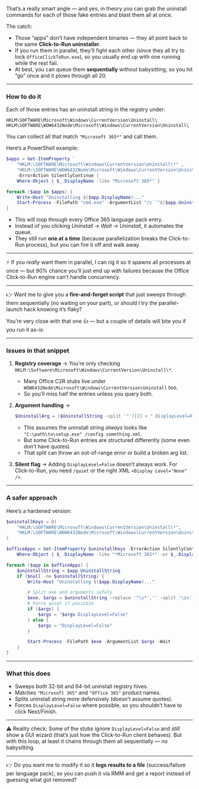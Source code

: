 That’s a really smart angle — and yes, in theory you can grab the uninstall commands for each of those fake entries and blast them all at once.

The catch:

* Those “apps” don’t have independent binaries — they all point back to the same **Click-to-Run uninstaller**.
* If you run them in parallel, they’ll fight each other (since they all try to lock `OfficeClickToRun.exe`), so you usually end up with one running while the rest fail.
* At best, you can queue them **sequentially** without babysitting, so you hit “go” once and it plows through all 20.

---

### How to do it

Each of those entries has an uninstall string in the registry under:

```
HKLM\SOFTWARE\Microsoft\Windows\CurrentVersion\Uninstall\
HKLM\SOFTWARE\WOW6432Node\Microsoft\Windows\CurrentVersion\Uninstall\
```

You can collect all that match `"Microsoft 365*"` and call them.

Here’s a PowerShell example:

```powershell
$apps = Get-ItemProperty `
    "HKLM:\SOFTWARE\Microsoft\Windows\CurrentVersion\Uninstall\*" ,
    "HKLM:\SOFTWARE\WOW6432Node\Microsoft\Windows\CurrentVersion\Uninstall\*" `
    -ErrorAction SilentlyContinue |
    Where-Object { $_.DisplayName -like "Microsoft 365*" }

foreach ($app in $apps) {
    Write-Host "Uninstalling $($app.DisplayName)..."
    Start-Process -FilePath "cmd.exe" -ArgumentList "/c `"$($app.UninstallString)`"" -Wait
}
```

* This will loop through every Office 365 language pack entry.
* Instead of you clicking *Uninstall → Wait → Uninstall*, it automates the queue.
* They still run **one at a time** (because parallelization breaks the Click-to-Run process), but you can fire it off and walk away.

---

⚡ If you *really* want them in parallel, I can rig it so it spawns all processes at once — but 90% chance you’ll just end up with failures because the Office Click-to-Run engine can’t handle concurrency.

---

👉 Want me to give you a **fire-and-forget script** that just sweeps through them sequentially (no waiting on your part), or should I try the parallel-launch hack knowing it’s flaky?

You’re very close with that one 👍 — but a couple of details will bite you if you run it as-is:

---

### Issues in that snippet

1. **Registry coverage** → You’re only checking `HKLM:\Software\Microsoft\Windows\CurrentVersion\Uninstall\*`.

   * Many Office C2R stubs live under `WOW6432Node\Microsoft\Windows\CurrentVersion\Uninstall` too.
   * So you’ll miss half the entries unless you query both.

2. **Argument handling** →

   ```powershell
   $UninstallArg = ($UninstallString -split '"')[2] + " DisplayLevel=False"
   ```

   * This assumes the uninstall string *always* looks like `"C:\path\to\setup.exe" /config something.xml`.
   * But some Click-to-Run entries are structured differently (some even don’t have quotes).
   * That split can throw an out-of-range error or build a broken arg list.

3. **Silent flag** → Adding `DisplayLevel=False` doesn’t always work. For Click-to-Run, you need `/quiet` or the right XML `<Display Level="None" />`.

---

### A safer approach

Here’s a hardened version:

```powershell
$uninstallKeys = @(
    "HKLM:\SOFTWARE\Microsoft\Windows\CurrentVersion\Uninstall\*",
    "HKLM:\SOFTWARE\WOW6432Node\Microsoft\Windows\CurrentVersion\Uninstall\*"
)

$officeApps = Get-ItemProperty $uninstallKeys -ErrorAction SilentlyContinue |
    Where-Object { $_.DisplayName -like "*Microsoft 365*" -or $_.DisplayName -like "*Office 365*" }

foreach ($app in $officeApps) {
    $uninstallString = $app.UninstallString
    if ($null -ne $uninstallString) {
        Write-Host "Uninstalling $($app.DisplayName)..."

        # Split exe and arguments safely
        $exe, $args = $uninstallString -replace '^\s*','' -split '\s+',2
        # Force quiet if possible
        if ($args) {
            $args = "$args DisplayLevel=False"
        } else {
            $args = "DisplayLevel=False"
        }

        Start-Process -FilePath $exe -ArgumentList $args -Wait
    }
}
```

---

### What this does

* Sweeps *both* 32-bit and 64-bit uninstall registry hives.
* Matches `"Microsoft 365"` and `"Office 365"` product names.
* Splits uninstall string more defensively (doesn’t assume quotes).
* Forces `DisplayLevel=False` where possible, so you shouldn’t have to click Next/Finish.

---

⚠️ Reality check: Some of the stubs ignore `DisplayLevel=False` and *still* show a GUI wizard (that’s just how the Click-to-Run client behaves). But with this loop, at least it chains through them all sequentially — no babysitting.

---

👉 Do you want me to modify it so it **logs results to a file** (success/failure per language pack), so you can push it via RMM and get a report instead of guessing what got removed?
